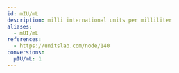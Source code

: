 ```yaml
---
id: mIU/mL
description: milli international units per milliliter
aliases:
  - mUI/mL
references:
  - https://unitslab.com/node/140
conversions:
  µIU/mL: 1
---
```

